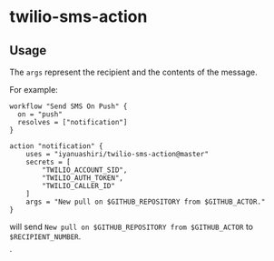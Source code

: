 # twilio-sms-action


## Usage

The `args` represent the recipient and the contents of the message. 

For example:

```workflow
workflow "Send SMS On Push" {
  on = "push"
  resolves = ["notification"]
}

action "notification" {
    uses = "iyanuashiri/twilio-sms-action@master"
    secrets = [
        "TWILIO_ACCOUNT_SID",
        "TWILIO_AUTH_TOKEN",
        "TWILIO_CALLER_ID"
    ]
    args = "New pull on $GITHUB_REPOSITORY from $GITHUB_ACTOR."
}
```

will send `New pull on $GITHUB_REPOSITORY from $GITHUB_ACTOR` to `$RECIPIENT_NUMBER`. 

`
